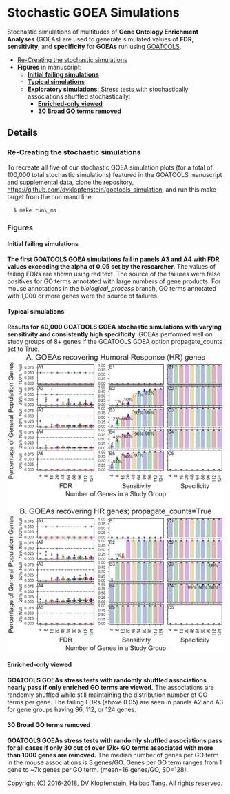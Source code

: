 # Stochastic GOEA Simulations

Stochastic simulations of multitudes of **Gene Ontology Enrichment Analyses** (GOEAs)
are used to generate simulated values of **FDR**, **sensitivity**, and **specificity**
for **GOEAs** run using [GOATOOLS](https://github.com/tanghaibao/goatools).

  * [Re-Creating the stochastic simulations](#re-creating-the-stochastic-simulations)
  * **Figures** in manuscript:
    * [**Initial failing simulations**](initial-failing-simulations)
    * [**Typical simulations**](#typical-simulations)
    * **Exploratory simulations**: Stress tests with stochastically associations shuffled stochastically:
       * [**Enriched-only viewed**](#enriched-only-viewed)
       * [**30 Broad GO terms removed**](#30-broad-go-terms-removed)

## Details

### Re-Creating the stochastic simulations
To recreate all five of our stochastic GOEA simulation plots
(for a total of 100,000 total stochastic simulations) 
featured in the GOATOOLS manuscript and supplemental data, clone the repository, 
https://github.com/dvklopfenstein/goatools_simulation,
and run this make target from the command line:

```
  $ make run\_ms
```

### Figures

#### Initial failing simulations
**The first GOATOOLS GOEA simulations fail in panels A3 and A4
with FDR values exceeding the alpha of 0.05 set by the researcher.**
The values of failing FDRs are shown using red text.
The source of the failures were false positives for
GO terms annotated with large numbers of gene products.
For mouse annotations in the _biological_process_ branch,
GO terms annotated with 1,000 or more genes were the source of failures.

#### Typical simulations
**Results for 40,000 GOATOOLS GOEA stochastic simulations with
varying sensitivity and consistently high specificity.**
GOEAs performed well on study groups of 8+ genes if the
GOATOOLS GOEA option propagate\_counts set to True.
![fig3](/doc/images/ms/fig3_genes.png)

#### Enriched-only viewed
**GOATOOLS GOEAs stress tests with randomly shuffled associations
nearly pass if only enriched GO terms are viewed.**
The associations are randomly shuffled while still maintaining the distribution
number of GO terms per gene. The failing FDRs (above 0.05) are seen in panels A2
and A3 for gene groups having 96, 112, or 124 genes.

#### 30 Broad GO terms removed
**GOATOOLS GOEAs stress tests with randomly shuffled associations pass for all
cases if only 30 out of over 17k+ GO terms associated with more than 1000 genes
are removed.**
The median number of genes per GO term in the mouse associations is 3 genes/GO.
Genes per GO term ranges from 1 gene to ~7k genes per GO term. (mean=16
genes/GO, SD=128).

Copyright (C) 2016-2018, DV Klopfenstein, Haibao Tang. All rights reserved.
